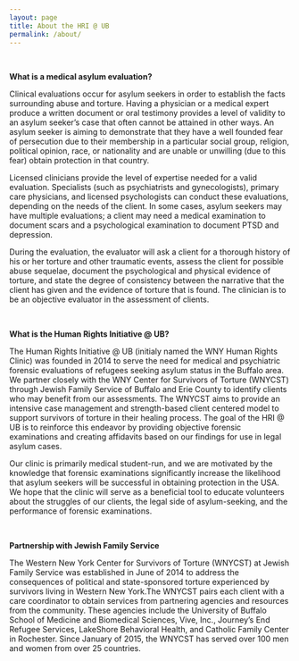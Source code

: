 ```yaml
---
layout: page
title: About the HRI @ UB
permalink: /about/
---
```

<br>

**What is a medical asylum evaluation?**

Clinical evaluations occur for asylum seekers in order to establish the facts surrounding abuse and torture. Having a physician or a medical expert produce a written document or oral testimony provides a level of validity to an asylum seeker’s case that often cannot be attained in other ways. An asylum seeker is aiming to demonstrate that they have a well founded fear of persecution due to their membership in a particular social group, religion, political opinion, race, or nationality and are unable or unwilling (due to this fear) obtain protection in that country.

Licensed clinicians provide the level of expertise needed for a valid evaluation. Specialists (such as psychiatrists and gynecologists), primary care physicians, and licensed psychologists can conduct these evaluations, depending on the needs of the client. In some cases, asylum seekers may have multiple evaluations; a client may need a medical examination to document scars and a psychological examination to document PTSD and depression.

During the evaluation, the evaluator will ask a client for a thorough history of his or her torture and other traumatic events, assess the client for possible abuse sequelae, document the psychological and physical evidence of torture, and state the degree of consistency between the narrative that the client has given and the evidence of torture that is found. The clinician is to be an objective evaluator in the assessment of clients.

<br>
	
**What is the Human Rights Initiative @ UB?**

The Human Rights Initiative @ UB (initialy named the WNY Human Rights Clinic) was founded in 2014 to serve the need for medical and psychiatric forensic evaluations of refugees seeking asylum status in the Buffalo area. We partner closely with the WNY Center for Survivors of Torture (WNYCST) through Jewish Family Service of Buffalo and Erie County to identify clients who may benefit from our assessments. The WNYCST aims to provide an intensive case management and strength-based client centered model to support survivors of torture in their healing process. The goal of the HRI @ UB is to reinforce this endeavor by providing objective forensic examinations and creating affidavits based on our findings for use in legal asylum cases.

Our clinic is primarily medical student-run, and we are motivated by the knowledge that forensic examinations significantly increase the likelihood that asylum seekers will be successful in obtaining protection in the USA. We hope that the clinic will serve as a beneficial tool to educate volunteers about the struggles of our clients, the legal side of asylum-seeking, and the performance of forensic examinations.

<br>

**Partnership with Jewish Family Service**

The Western New York Center for Survivors of Torture (WNYCST) at Jewish Family Service was established in June of 2014 to address the consequences of political and state-sponsored torture experienced by survivors living in Western New York.The WNYCST pairs each client with a care coordinator to obtain services from partnering agencies and resources from the community. These agencies include the University of Buffalo School of Medicine and Biomedical Sciences, Vive, Inc., Journey’s End Refugee Services, LakeShore Behavioral Health, and Catholic Family Center in Rochester. Since January of 2015, the WNYCST has served over 100 men and women from over 25 countries.